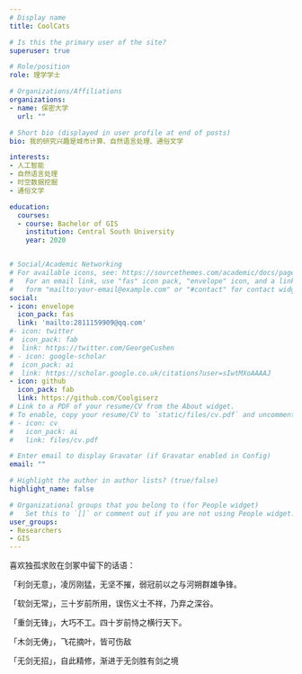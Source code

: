 ```yaml
---
# Display name
title: CoolCats

# Is this the primary user of the site?
superuser: true

# Role/position
role: 理学学士

# Organizations/Affiliations
organizations:
- name: 保密大学
  url: ""

# Short bio (displayed in user profile at end of posts)
bio: 我的研究兴趣是城市计算、自然语言处理、通俗文学

interests:
- 人工智能
- 自然语言处理
- 时空数据挖掘
- 通俗文学

education:
  courses:
  - course: Bachelor of GIS
    institution: Central South University
    year: 2020


# Social/Academic Networking
# For available icons, see: https://sourcethemes.com/academic/docs/page-builder/#icons
#   For an email link, use "fas" icon pack, "envelope" icon, and a link in the
#   form "mailto:your-email@example.com" or "#contact" for contact widget.
social:
- icon: envelope
  icon_pack: fas
  link: 'mailto:2811159909@qq.com'
#- icon: twitter
#  icon_pack: fab
#  link: https://twitter.com/GeorgeCushen
# - icon: google-scholar
#  icon_pack: ai
#  link: https://scholar.google.co.uk/citations?user=sIwtMXoAAAAJ
- icon: github
  icon_pack: fab
  link: https://github.com/Coolgiserz
# Link to a PDF of your resume/CV from the About widget.
# To enable, copy your resume/CV to `static/files/cv.pdf` and uncomment the lines below.
# - icon: cv
#   icon_pack: ai
#   link: files/cv.pdf

# Enter email to display Gravatar (if Gravatar enabled in Config)
email: ""

# Highlight the author in author lists? (true/false)
highlight_name: false

# Organizational groups that you belong to (for People widget)
#   Set this to `[]` or comment out if you are not using People widget.
user_groups:
- Researchers
- GIS
---
```

喜欢独孤求败在剑冢中留下的话语：

「利剑无意」，凌厉刚猛，无坚不摧，弱冠前以之与河朔群雄争锋。

「软剑无常」，三十岁前所用，误伤义士不祥，乃弃之深谷。

「重剑无锋」，大巧不工。四十岁前恃之横行天下。

「木剑无俦」，飞花摘叶，皆可伤敌

「无剑无招」，自此精修，渐进于无剑胜有剑之境